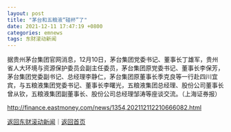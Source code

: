 ```yaml
---
layout: post
title: "茅台和五粮液“碰杯”了"
date: 2021-12-11 17:47:19 +0800
categories: emnews
tags: 东财滚动新闻
---
```


据贵州茅台集团官网消息，12月10日，茅台集团党委书记、董事长丁雄军，贵州省人大环境与资源保护委员会副主任委员，茅台集团原党委书记、董事长李保芳，茅台集团党委副书记、总经理李静仁，茅台集团原董事长季克良等一行赴四川宜宾，与五粮液集团党委书记、董事长李曙光，五粮液集团总经理、股份公司董事长曾从钦，五粮液集团副董事长、股份公司总经理邹涛等座谈交流。（上海证券报）

<http://finance.eastmoney.com/news/1354,202112112210666082.html>

[返回东财滚动新闻](//finews.withounder.com/emnews/)｜[返回首页](//finews.withounder.com/)